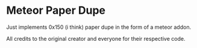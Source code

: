 # Meteor Paper Dupe

Just implements 0x150 (i think) paper dupe in the form of a meteor addon.

All credits to the original creator and everyone for their respective code.
